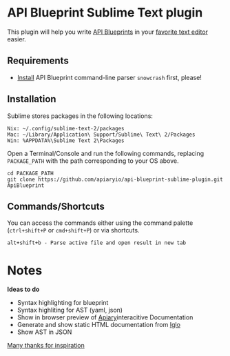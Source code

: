 # API Blueprint Sublime Text plugin

This plugin will help you write [API Blueprints](http://apiblueprint.org/) in your [favorite text editor](http://apiblueprint.org/) easier. 

## Requirements

- [Install](http://apiblueprint.org/#get-started) API Blueprint command-line parser `snowcrash` first, please!

## Installation

Sublime stores packages in the following locations:
```
Nix: ~/.config/sublime-text-2/packages
Mac: ~/Library/Application\ Support/Sublime\ Text\ 2/Packages
Win: %APPDATA%\Sublime Text 2\Packages
```
Open a Terminal/Console and run the following commands, replacing `PACKAGE_PATH` with the path corresponding to your OS above.

```
cd PACKAGE_PATH
git clone https://github.com/apiaryio/api-blueprint-sublime-plugin.git ApiBlueprint
```

## Commands/Shortcuts

You can access the commands either using the command palette (`ctrl+shift+P` or `cmd+shift+P`) or via shortcuts.

```
alt+shift+b - Parse active file and open result in new tab 
```

# Notes

**Ideas to do**

- Syntax highlighting for blueprint
- Syntax highliting for AST (yaml, json)
- Show in browser preview of [Apiary](http://apiary.io/)interacitive Documentation
- Generate and show static HTML documentation from [Iglo](https://github.com/subosito/iglo)
- Show AST in JSON

[Many thanks for inspiration](http://xavura.github.com/CoffeeScript-Sublime-Plugin)
